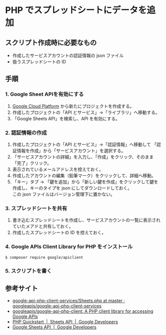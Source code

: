 # PHP でスプレッドシートにデータを追加

## スクリプト作成時に必要なもの

- 作成したサービスアカウントの認証情報の json ファイル
- 扱うスプレッドシートの ID

## 手順

### 1. Google Sheet APIを有効にする

1. [Google Cloud Platform](https://console.cloud.google.com/?hl=JA) から新たにプロジェクトを作成する。
2. 作成したプロジェクトの「API とサービス」->「ライブラリ」へ移動する。
3. 「Google Sheets API」を検索し、API を有効にする。

### 2. 認証情報の作成

1. 作成したプロジェクトの「API とサービス」->「認証情報」へ移動して 「認証情報を作成」から「サービスアカウント」を選択する。
2. 「サービスアカウントの詳細」を入力し、「作成」をクリック、そのまま「完了」クリック。
3. 表示されているメールアドレスを控えておく。
4. 作成したアカウントの編集（鉛筆マーク）をクリックして、詳細へ移動。
5. 「キー」タブ -> 「鍵を追加」から「新しい鍵を作成」をクリックして鍵を作成し、キーのタイプを json にしてダウンロードしておく。  
この json ファイルはバージョン管理下に置かない。

### 3. スプレッドシートを共有

1. 書き込むスプレッドシートを作成し、サービスアカウントの一覧に表示されていたメアドと共有しておく。
2. 作成したスプレッドシートの ID を控えておく。

### 4. Google APIs Client Library for PHP をインストール

```
$ composer require google/apiclient
```

### 5. スクリプトを書く


## 参考サイト

- [google-api-php-client-services/Sheets.php at master · googleapis/google-api-php-client-services](https://github.com/googleapis/google-api-php-client-services/blob/master/src/Sheets.php)
- [googleapis/google-api-php-client: A PHP client library for accessing Google APIs](https://github.com/googleapis/google-api-php-client)
- [PHP Quickstart  |  Sheets API  |  Google Developers](https://developers.google.com/sheets/api/quickstart/php)
- [Google Sheets API  |  Google Developers](https://developers.google.com/sheets/api/reference/rest)

